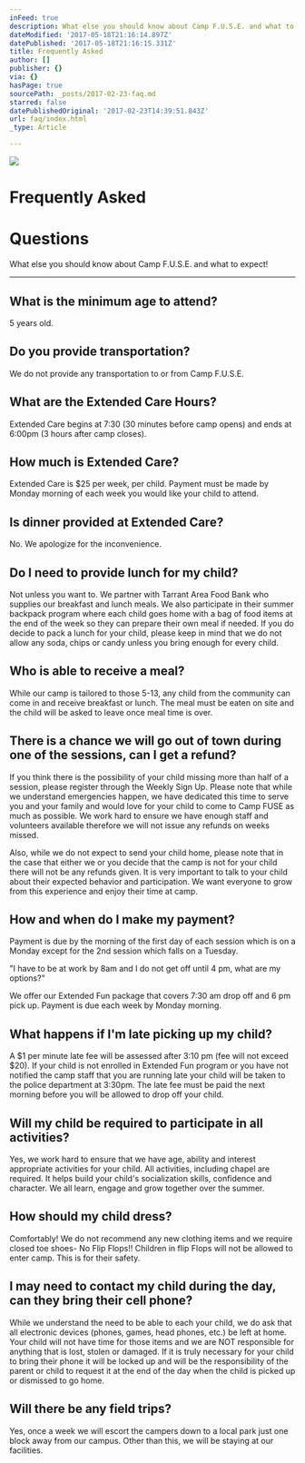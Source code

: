 ```yaml
---
inFeed: true
description: What else you should know about Camp F.U.S.E. and what to expect!
dateModified: '2017-05-18T21:16:14.897Z'
datePublished: '2017-05-18T21:16:15.331Z'
title: Frequently Asked
author: []
publisher: {}
via: {}
hasPage: true
sourcePath: _posts/2017-02-23-faq.md
starred: false
datePublishedOriginal: '2017-02-23T14:39:51.843Z'
url: faq/index.html
_type: Article

---
```

![](https://the-grid-user-content.s3-us-west-2.amazonaws.com/8b56a70e-d0bd-41e8-9a39-704e8efef7f7.jpg)

# Frequently Asked

# Questions

What else you should know about Camp F.U.S.E. and what to expect!

---

## What is the minimum age to attend? 

5 years old.

## Do you provide transportation? 

We do not provide any transportation to or from Camp F.U.S.E.

## What are the Extended Care Hours? 

Extended Care begins at 7:30 (30 minutes before camp opens) and ends at 6:00pm (3 hours after camp closes).

## How much is Extended Care? 

Extended Care is $25 per week, per child. Payment must be made by Monday morning of each week you would like your child to attend.

## Is dinner provided at Extended Care? 

No. We apologize for the inconvenience.

## Do I need to provide lunch for my child?

Not unless you want to. We partner with Tarrant Area Food Bank who supplies our breakfast and lunch meals. We also participate in their summer backpack program where each child goes home with a bag of food items at the end of the week so they can prepare their own meal if needed. If you do decide to pack a lunch for your child, please keep in mind that we do not allow any soda, chips or candy unless you bring enough for every child.

## Who is able to receive a meal?

While our camp is tailored to those 5-13, any child from the community can come in and receive breakfast or lunch. The meal must be eaten on site and the child will be asked to leave once meal time is over.

## There is a chance we will go out of town during one of the sessions, can I get a refund?

If you think there is the possibility of your child missing more than half of a session, please register through the Weekly Sign Up. Please note that while we understand emergencies happen, we have dedicated this time to serve you and your family and would love for your child to come to Camp FUSE as much as possible. We work hard to ensure we have enough staff and volunteers available therefore we will not issue any refunds on weeks missed.

Also, while we do not expect to send your child home, please note that in the case that either we or you decide that the camp is not for your child there will not be any refunds given. It is very important to talk to your child about their expected behavior and participation. We want everyone to grow from this experience and enjoy their time at camp.

## How and when do I make my payment?

Payment is due by the morning of the first day of each session which is on a Monday except for the 2nd session which falls on a Tuesday.

"I have to be at work by 8am and I do not get off until 4 pm, what are my options?"

We offer our Extended Fun package that covers 7:30 am drop off and 6 pm pick up. Payment is due each week by Monday morning.

## What happens if I'm late picking up my child?

A ‎$1 per minute late fee will be assessed after 3:10 pm (fee will not exceed $20). If your child is not enrolled in Extended Fun program or you have not notified the camp staff that you are running late your child will be taken to the police department at 3:30pm. The late fee must be paid the next morning before you will be allowed to drop off your child.

## Will my child be required to participate in all activities?

Yes, we work hard to ensure that we have age, ability and interest appropriate activities for your child. All activities, including chapel are required. It helps build your child's socialization skills, confidence and character. We all learn, engage and grow together over the summer.

## How should my child dress?

Comfortably! We do not recommend any new clothing items and we require closed toe shoes- No Flip Flops!! Children in flip Flops will not be allowed to enter camp. This is for their safety.

## I may need to contact my child during the day, can they bring their cell phone?

While we understand the need to be able to each your child, we do ask that all electronic devices (phones, games, head phones, etc.) be left at home. Your child will not have time for those items and we are NOT responsible for anything that is lost, stolen or damaged. If it is truly necessary for your child to bring their phone it will be locked up and will be the responsibility of the parent or child to request it at the end of the day when the child is picked up or dismissed to go home.

## Will there be any field trips?

Yes, once a week we will escort the campers down to a local park just one block away from our campus. Other than this, we will be staying at our facilities.